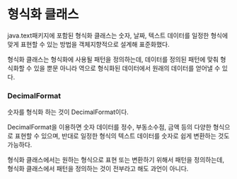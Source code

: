 # 형식화 클래스

java.text패키지에 포함된 형식화 클래스는 숫자, 날짜, 텍스트 데이터를 일정한 형식에 맞게 표현할 수 있는 방법을 객체지향적으로 설계해 표준화했다.

형식화 클래스는 형식화에 사용될 패턴을 정의하는데, 데이터를 정의된 패턴에 맞춰 형식화할 수 있을 뿐문 아니라 역으로 형식화된 데이터에서 원래의 데이터를 얻어낼 수 있다.

### DecimalFormat

숫자를 형식화 하는 것이 DecimalFormat이다.

DecimalFormat을 이용하면 숫자 데이터를 정수, 부동소수점, 금액 등의 다양한 형식으로 표현할 수 있으며, 반대로 일정한 형식의 텍스트 데이터를 숫자로 쉽게 변환하는 것도 가능하다.

형식화 클래스에서는 원하는 형식으로 표현 또는 변환하기 위해서 패턴을 정의하는데, 형식화 클래스에서 패턴을 정의하는 것이 전부라고 해도 과언이 아니다.







